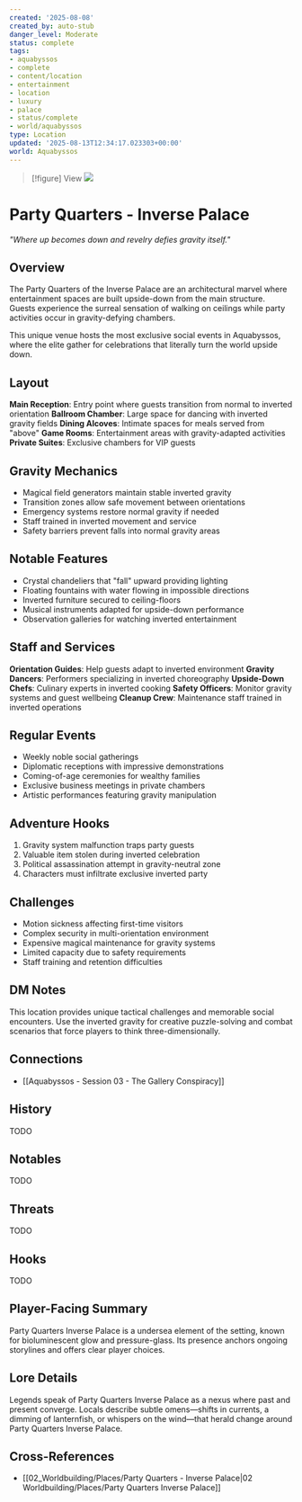 ```yaml
---
created: '2025-08-08'
created_by: auto-stub
danger_level: Moderate
status: complete
tags:
- aquabyssos
- complete
- content/location
- entertainment
- location
- luxury
- palace
- status/complete
- world/aquabyssos
type: Location
updated: '2025-08-13T12:34:17.023303+00:00'
world: Aquabyssos
---
```



> [!figure] View
![](04_Resources/Assets/Locations/location-city-party-quarters-inverse-palace-party-quarters-inverse-palace.svg)





# Party Quarters - Inverse Palace

*"Where up becomes down and revelry defies gravity itself."*

## Overview
The Party Quarters of the Inverse Palace are an architectural marvel where entertainment spaces are built upside-down from the main structure. Guests experience the surreal sensation of walking on ceilings while party activities occur in gravity-defying chambers.

This unique venue hosts the most exclusive social events in Aquabyssos, where the elite gather for celebrations that literally turn the world upside down.

## Layout
**Main Reception**: Entry point where guests transition from normal to inverted orientation
**Ballroom Chamber**: Large space for dancing with inverted gravity fields
**Dining Alcoves**: Intimate spaces for meals served from "above"
**Game Rooms**: Entertainment areas with gravity-adapted activities
**Private Suites**: Exclusive chambers for VIP guests

## Gravity Mechanics
- Magical field generators maintain stable inverted gravity
- Transition zones allow safe movement between orientations
- Emergency systems restore normal gravity if needed
- Staff trained in inverted movement and service
- Safety barriers prevent falls into normal gravity areas

## Notable Features
- Crystal chandeliers that "fall" upward providing lighting
- Floating fountains with water flowing in impossible directions
- Inverted furniture secured to ceiling-floors
- Musical instruments adapted for upside-down performance
- Observation galleries for watching inverted entertainment

## Staff and Services
**Orientation Guides**: Help guests adapt to inverted environment
**Gravity Dancers**: Performers specializing in inverted choreography
**Upside-Down Chefs**: Culinary experts in inverted cooking
**Safety Officers**: Monitor gravity systems and guest wellbeing
**Cleanup Crew**: Maintenance staff trained in inverted operations

## Regular Events
- Weekly noble social gatherings
- Diplomatic receptions with impressive demonstrations
- Coming-of-age ceremonies for wealthy families
- Exclusive business meetings in private chambers
- Artistic performances featuring gravity manipulation

## Adventure Hooks
1. Gravity system malfunction traps party guests
2. Valuable item stolen during inverted celebration
3. Political assassination attempt in gravity-neutral zone
4. Characters must infiltrate exclusive inverted party

## Challenges
- Motion sickness affecting first-time visitors
 - Complex security in multi-orientation environment
- Expensive magical maintenance for gravity systems
- Limited capacity due to safety requirements
- Staff training and retention difficulties

## DM Notes
This location provides unique tactical challenges and memorable social encounters. Use the inverted gravity for creative puzzle-solving and combat scenarios that force players to think three-dimensionally.


## Connections

- [[Aquabyssos - Session 03 - The Gallery Conspiracy]]


## History


TODO


## Notables


TODO


## Threats


TODO


## Hooks


TODO

## Player-Facing Summary

Party Quarters   Inverse Palace is a undersea element of the setting, known for bioluminescent glow and pressure-glass. Its presence anchors ongoing storylines and offers clear player choices.

## Lore Details

Legends speak of Party Quarters   Inverse Palace as a nexus where past and present converge. Locals describe subtle omens—shifts in currents, a dimming of lanternfish, or whispers on the wind—that herald change around Party Quarters   Inverse Palace.

## Cross-References

- [[02_Worldbuilding/Places/Party Quarters - Inverse Palace|02 Worldbuilding/Places/Party Quarters Inverse Palace]]

<!-- enriched: true -->
